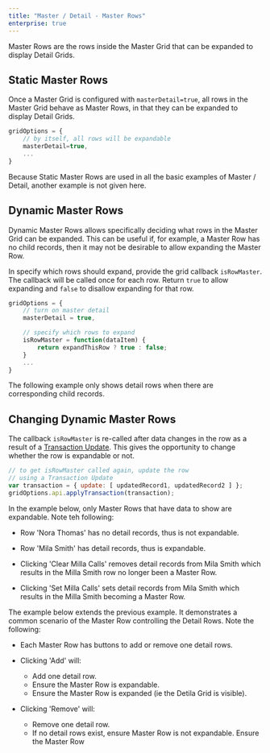 ```yaml
---
title: "Master / Detail - Master Rows"
enterprise: true
---
```


Master Rows are the rows inside the Master Grid that can be expanded to display Detail Grids.

## Static Master Rows

Once a Master Grid is configured with `masterDetail=true`, all rows in the Master Grid behave as Master Rows, in that they can be expanded to display Detail Grids.

```js
gridOptions = {
    // by itself, all rows will be expandable
    masterDetail=true,
    ...
}
```

Because Static Master Rows are used in all the basic examples of Master / Detail, another example is not given here.

## Dynamic Master Rows

Dynamic Master Rows allows specifically deciding what rows in the Master Grid can be expanded. This can be useful if, for example, a Master Row has no child records, then it may not be desirable to allow expanding the Master Row.

In specify which rows should expand, provide the grid callback `isRowMaster`. The callback will be called once for each row. Return `true` to allow expanding and `false` to disallow expanding for that row.

```js
gridOptions = {
    // turn on master detail
    masterDetail = true,

    // specify which rows to expand
    isRowMaster = function(dataItem) {
        return expandThisRow ? true : false;
    }
    ...
}
```

The following example only shows detail rows when there are corresponding child records.

<grid-example title='Dynamic Master Rows' name='dynamic' type='generated' options='{ "enterprise": true, "exampleHeight": 510, "modules": ["clientside", "masterdetail", "menu", "columnpanel"] }'></grid-example>


## Changing Dynamic Master Rows

The callback `isRowMaster` is re-called after data changes in the row as a result of a [Transaction Update](../data-update-transactions/). This gives the opportunity to change whether the row is expandable or not.

```js
// to get isRowMaster called again, update the row
// using a Transaction Update
var transaction = { update: [ updatedRecord1, updatedRecord2 ] };
gridOptions.api.applyTransaction(transaction);
```

In the example below, only Master Rows that have data to show are expandable. Note teh following:

- Row 'Nora Thomas' has no detail records, thus is not expandable.

- Row 'Mila Smith' has detail records, thus is expandable.

- Clicking 'Clear Milla Calls' removes detail records from Mila Smith which results in the Milla Smith row no longer been a Master Row.

- Clicking 'Set Milla Calls' sets detail records from Mila Smith which results in the Milla Smith becoming a Master Row.


<grid-example title='Dynamically Changing Master Rows' name='changing-dynamic-1' type='generated' options='{ "enterprise": true, "exampleHeight": 510, "modules": ["clientside", "masterdetail", "menu", "columnpanel"] }'></grid-example>

The example below extends the previous example. It demonstrates a common scenario of the Master Row controlling the Detail Rows. Note the following:

- Each Master Row has buttons to add or remove one detail rows.

- Clicking 'Add' will:
    - Add one detail row.
    - Ensure the Master Row is expandable.
    - Ensure the Master Row is expanded (ie the Detila Grid is visible).

- Clicking 'Remove' will:
    - Remove one detail row.
    - If no detail rows exist, ensure Master Row is not expandable. Ensure the Master Row

<grid-example title='Dynamically Changing Master Rows' name='changing-dynamic-2' type='generated' options='{ "enterprise": true, "exampleHeight": 510, "modules": ["clientside", "masterdetail", "menu", "columnpanel"] }'></grid-example>

